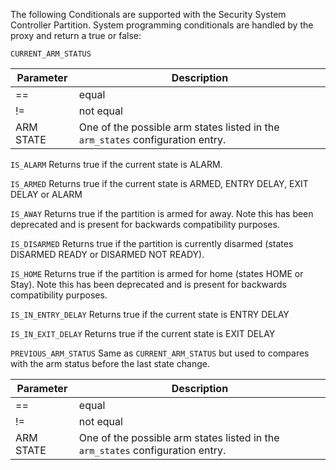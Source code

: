
The following Conditionals are supported with the Security System Controller Partition. System programming conditionals are handled by the proxy and return a true or false:

`CURRENT_ARM_STATUS`

| Parameter | Description |
| --- | --- |
| == | equal |
| != | not equal |
| ARM STATE | One of the possible arm states listed in the `arm_states` configuration entry. 

`IS_ALARM`
Returns true if the current state is ALARM.

`IS_ARMED`
Returns true if the current state is ARMED, ENTRY DELAY, EXIT DELAY or ALARM

`IS_AWAY`
Returns true if the partition is armed for away. Note this has been deprecated and is present for backwards compatibility purposes.

`IS_DISARMED`
Returns true if the partition is currently disarmed (states DISARMED READY or DISARMED NOT READY).

`IS_HOME`
Returns true if the partition is armed for home (states HOME or Stay). Note this has been deprecated and is present for backwards compatibility purposes.

`IS_IN_ENTRY_DELAY`
Returns true if the current state is ENTRY DELAY

`IS_IN_EXIT_DELAY`
Returns true if the current state is EXIT DELAY

`PREVIOUS_ARM_STATUS`
Same as `CURRENT_ARM_STATUS` but used to compares with the arm status before the last state change. 

| Parameter | Description |
| --- | --- |
| == | equal |
| != | not equal |
| ARM STATE | One of the possible arm states listed in the `arm_states` configuration entry. |
